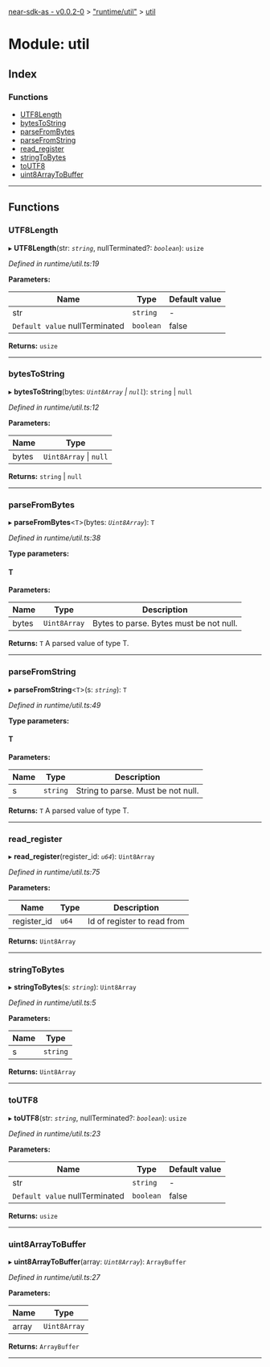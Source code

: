 [near-sdk-as - v0.0.2-0](../README.md) > ["runtime/util"](../modules/_runtime_util_.md) > [util](../modules/_runtime_util_.util.md)

# Module: util

## Index

### Functions

* [UTF8Length](_runtime_util_.util.md#utf8length)
* [bytesToString](_runtime_util_.util.md#bytestostring)
* [parseFromBytes](_runtime_util_.util.md#parsefrombytes)
* [parseFromString](_runtime_util_.util.md#parsefromstring)
* [read_register](_runtime_util_.util.md#read_register)
* [stringToBytes](_runtime_util_.util.md#stringtobytes)
* [toUTF8](_runtime_util_.util.md#toutf8)
* [uint8ArrayToBuffer](_runtime_util_.util.md#uint8arraytobuffer)

---

## Functions

<a id="utf8length"></a>

###  UTF8Length

▸ **UTF8Length**(str: *`string`*, nullTerminated?: *`boolean`*): `usize`

*Defined in runtime/util.ts:19*

**Parameters:**

| Name | Type | Default value |
| ------ | ------ | ------ |
| str | `string` | - |
| `Default value` nullTerminated | `boolean` | false |

**Returns:** `usize`

___
<a id="bytestostring"></a>

###  bytesToString

▸ **bytesToString**(bytes: *`Uint8Array` \| `null`*): `string` \| `null`

*Defined in runtime/util.ts:12*

**Parameters:**

| Name | Type |
| ------ | ------ |
| bytes | `Uint8Array` \| `null` |

**Returns:** `string` \| `null`

___
<a id="parsefrombytes"></a>

###  parseFromBytes

▸ **parseFromBytes**<`T`>(bytes: *`Uint8Array`*): `T`

*Defined in runtime/util.ts:38*

**Type parameters:**

#### T 
**Parameters:**

| Name | Type | Description |
| ------ | ------ | ------ |
| bytes | `Uint8Array` |  Bytes to parse. Bytes must be not null. |

**Returns:** `T`
A parsed value of type T.

___
<a id="parsefromstring"></a>

###  parseFromString

▸ **parseFromString**<`T`>(s: *`string`*): `T`

*Defined in runtime/util.ts:49*

**Type parameters:**

#### T 
**Parameters:**

| Name | Type | Description |
| ------ | ------ | ------ |
| s | `string` |  String to parse. Must be not null. |

**Returns:** `T`
A parsed value of type T.

___
<a id="read_register"></a>

###  read_register

▸ **read_register**(register_id: *`u64`*): `Uint8Array`

*Defined in runtime/util.ts:75*

**Parameters:**

| Name | Type | Description |
| ------ | ------ | ------ |
| register_id | `u64` |  Id of register to read from |

**Returns:** `Uint8Array`

___
<a id="stringtobytes"></a>

###  stringToBytes

▸ **stringToBytes**(s: *`string`*): `Uint8Array`

*Defined in runtime/util.ts:5*

**Parameters:**

| Name | Type |
| ------ | ------ |
| s | `string` |

**Returns:** `Uint8Array`

___
<a id="toutf8"></a>

###  toUTF8

▸ **toUTF8**(str: *`string`*, nullTerminated?: *`boolean`*): `usize`

*Defined in runtime/util.ts:23*

**Parameters:**

| Name | Type | Default value |
| ------ | ------ | ------ |
| str | `string` | - |
| `Default value` nullTerminated | `boolean` | false |

**Returns:** `usize`

___
<a id="uint8arraytobuffer"></a>

###  uint8ArrayToBuffer

▸ **uint8ArrayToBuffer**(array: *`Uint8Array`*): `ArrayBuffer`

*Defined in runtime/util.ts:27*

**Parameters:**

| Name | Type |
| ------ | ------ |
| array | `Uint8Array` |

**Returns:** `ArrayBuffer`

___


